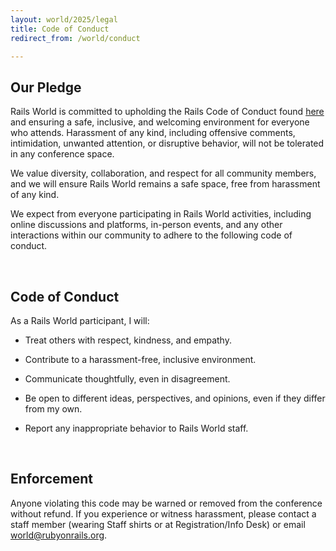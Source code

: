 ```yaml
---
layout: world/2025/legal
title: Code of Conduct
redirect_from: /world/conduct

---
```



## Our Pledge ##

Rails World is committed to upholding the Rails Code of Conduct found [here](https://rubyonrails.org/conduct) and ensuring a safe, inclusive, and welcoming environment for everyone who attends. Harassment of any kind, including offensive comments, intimidation, unwanted attention, or disruptive behavior, will not be tolerated in any conference space.

We value diversity, collaboration, and respect for all community members, and we will ensure Rails World remains a safe space, free from harassment of any kind.

We expect from everyone participating in Rails World activities, including online discussions and platforms, in-person events, and any other interactions within our community to adhere to the following code of conduct.

<br>

## Code of Conduct ##

As a Rails World participant, I will:

* Treat others with respect, kindness, and empathy.

* Contribute to a harassment-free, inclusive environment.

* Communicate thoughtfully, even in disagreement.

* Be open to different ideas, perspectives, and opinions, even if they differ from my own.

* Report any inappropriate behavior to Rails World staff.

<br>

## Enforcement ##

Anyone violating this code may be warned or removed from the conference without refund. If you experience or witness harassment, please contact a staff member (wearing Staff shirts or at Registration/Info Desk) or email [world@rubyonrails.org](mailto:world@rubyonrails.org).
